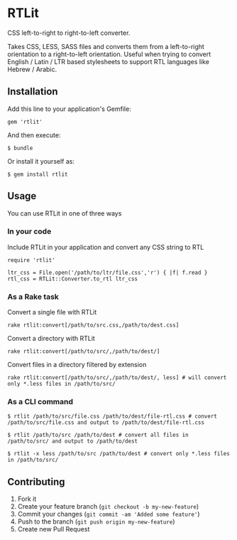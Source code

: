 # RTLit

CSS left-to-right to right-to-left converter.

Takes CSS, LESS, SASS files and converts them from a left-to-right orientation to a right-to-left orientation. Useful when trying to convert English / Latin / LTR based stylesheets to support RTL languages like Hebrew / Arabic.

## Installation

Add this line to your application's Gemfile:

    gem 'rtlit'

And then execute:

    $ bundle

Or install it yourself as:

    $ gem install rtlit

## Usage

You can use RTLit in one of three ways

### In your code

Include RTLit in your application and convert any CSS string to RTL

    require 'rtlit'

    ltr_css = File.open('/path/to/ltr/file.css','r') { |f| f.read }
    rtl_css = RTLit::Converter.to_rtl ltr_css

### As a Rake task

Convert a single file with RTLit

    rake rtlit:convert[/path/to/src.css,/path/to/dest.css]

Convert a directory with RTLit

    rake rtlit:convert[/path/to/src/,/path/to/dest/]

Convert files in a directory filtered by extension

    rake rtlit:convert[/path/to/src/,/path/to/dest/, less] # will convert only *.less files in /path/to/src/

### As a CLI command

    $ rtlit /path/to/src/file.css /path/to/dest/file-rtl.css # convert /path/to/src/file.css and output to /path/to/dest/file-rtl.css

    $ rtlit /path/to/src /path/to/dest # convert all files in /path/to/src/ and output to /path/to/dest

    $ rtlit -x less /path/to/src /path/to/dest # convert only *.less files in /path/to/src/

## Contributing

1. Fork it
2. Create your feature branch (`git checkout -b my-new-feature`)
3. Commit your changes (`git commit -am 'Added some feature'`)
4. Push to the branch (`git push origin my-new-feature`)
5. Create new Pull Request
